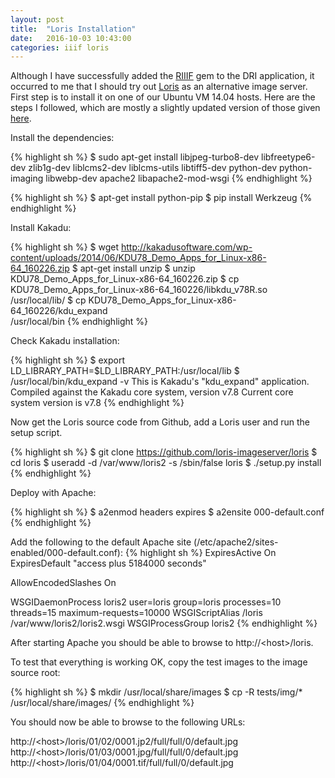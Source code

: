 ```yaml
---
layout: post
title:  "Loris Installation"
date:   2016-10-03 10:43:00
categories: iiif loris
---
```


Although I have successfully added the [RIIIF][riiif] gem to the DRI application, it occurred to me
that I should try out [Loris][loris] as an alternative image server. First step is to install it
on one of our Ubuntu VM 14.04 hosts. Here are the steps I followed, which are mostly a slightly updated
version of those given [here][loris-install].

Install the dependencies:

{% highlight sh %}
$ sudo apt-get install libjpeg-turbo8-dev libfreetype6-dev zlib1g-dev
  liblcms2-dev liblcms-utils libtiff5-dev python-dev python-imaging
  libwebp-dev apache2 libapache2-mod-wsgi
{% endhighlight %}

{% highlight sh %}
$ apt-get install python-pip
$ pip install Werkzeug
{% endhighlight %}

Install Kakadu:

{% highlight sh %}
$ wget http://kakadusoftware.com/wp-content/uploads/2014/06/KDU78_Demo_Apps_for_Linux-x86-64_160226.zip
$ apt-get install unzip
$ unzip KDU78_Demo_Apps_for_Linux-x86-64_160226.zip
$ cp KDU78_Demo_Apps_for_Linux-x86-64_160226/libkdu_v78R.so \
   /usr/local/lib/
$ cp KDU78_Demo_Apps_for_Linux-x86-64_160226/kdu_expand \
   /usr/local/bin
{% endhighlight %}

Check Kakadu installation:

{% highlight sh %}
$ export LD_LIBRARY_PATH=$LD_LIBRARY_PATH:/usr/local/lib
$ /usr/local/bin/kdu_expand -v
This is Kakadu's "kdu_expand" application.
    Compiled against the Kakadu core system, version v7.8
    Current core system version is v7.8
{% endhighlight %}

Now get the Loris source code from Github, add a Loris user and run the setup script.

{% highlight sh %}
$ git clone https://github.com/loris-imageserver/loris
$ cd loris
$ useradd -d /var/www/loris2 -s /sbin/false loris
$ ./setup.py install
{% endhighlight %}

Deploy with Apache:

{% highlight sh %}
$ a2enmod headers expires
$ a2ensite 000-default.conf
{% endhighlight %}

Add the following to the default Apache site (/etc/apache2/sites-enabled/000-default.conf):
{% highlight sh %}
ExpiresActive On
ExpiresDefault "access plus 5184000 seconds"

AllowEncodedSlashes On

WSGIDaemonProcess loris2 user=loris group=loris processes=10 threads=15 maximum-requests=10000
WSGIScriptAlias /loris /var/www/loris2/loris2.wsgi
WSGIProcessGroup loris2
{% endhighlight %}

After starting Apache you should be able to browse to http://\<host\>/loris.

To test that everything is working OK, copy the test images to the image source root:

{% highlight sh %}
$ mkdir /usr/local/share/images
$ cp -R tests/img/* /usr/local/share/images/
{% endhighlight %}

You should now be able to browse to the following URLs:

http://\<host\>/loris/01/02/0001.jp2/full/full/0/default.jpg
http://\<host\>/loris/01/03/0001.jpg/full/full/0/default.jpg
http://\<host\>/loris/01/04/0001.tif/full/full/0/default.jpg

[iiif]:              http://iiif.io/
[riiif]:             https://github.com/curationexperts/riiif
[loris]:             https://github.com/loris-imageserver/loris
[loris-install]:     http://doc.biblissima-condorcet.fr/loris-setup-guide-ubuntu-debian
